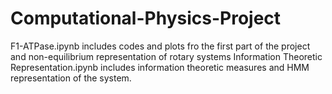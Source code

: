 # Computational-Physics-Project


F1-ATPase.ipynb includes codes and plots fro the first part of the project and non-equilibrium representation of rotary systems
Information Theoretic Representation.ipynb includes information theoretic measures and HMM representation of the system.
